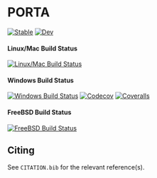 # PORTA

[![Stable](https://img.shields.io/badge/docs-stable-blue.svg)](https://bdoolittle.github.io/PORTA.jl/stable)
[![Dev](https://img.shields.io/badge/docs-dev-blue.svg)](https://bdoolittle.github.io/PORTA.jl/dev)

#### Linux/Mac Build Status
[![Linux/Mac Build Status](https://travis-ci.com/bdoolittle/PORTA.jl.svg?branch=master)](https://travis-ci.com/bdoolittle/PORTA.jl)

#### Windows Build Status
[![Windows Build Status](https://ci.appveyor.com/api/projects/status/github/bdoolittle/PORTA.jl?svg=true)](https://ci.appveyor.com/project/bdoolittle/PORTA-jl)
[![Codecov](https://codecov.io/gh/bdoolittle/PORTA.jl/branch/master/graph/badge.svg)](https://codecov.io/gh/bdoolittle/PORTA.jl)
[![Coveralls](https://coveralls.io/repos/github/bdoolittle/PORTA.jl/badge.svg?branch=master)](https://coveralls.io/github/bdoolittle/PORTA.jl?branch=master)

#### FreeBSD Build Status
[![FreeBSD Build Status](http://api.cirrus-ci.com/github/bdoolittle/PORTA.jl.svg)](https://cirrus-ci.com/github/bdoolittle/PORTA.jl)

## Citing

See `CITATION.bib` for the relevant reference(s).
